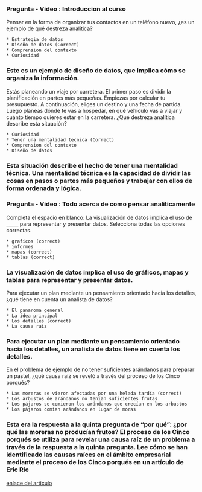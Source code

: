 ### Pregunta - Video : Introduccion al curso

Pensar en la forma de organizar tus contactos en un teléfono nuevo, ¿es un ejemplo de qué destreza analítica? 

    * Estrategia de datos
    * Diseño de datos (Correct)
    * Comprension del contexto
    * Curiosidad
  
### Este es un ejemplo de diseño de datos, que implica cómo se organiza la información. 

Estás planeando un viaje por carretera. El primer paso es dividir la planificación en partes más pequeñas. Empiezas por calcular tu presupuesto. A continuación, eliges un destino y una fecha de partida. Luego planeas dónde te vas a hospedar, en qué vehículo vas a viajar y cuánto tiempo quieres estar en la carretera. ¿Qué destreza analítica describe esta situación?

    * Curiosidad
    * Tener una mentalidad tecnica (Correct)
    * Comprension del contexto
    * Diseño de datos
  
### Esta situación describe el hecho de tener una mentalidad técnica. Una mentalidad técnica es la capacidad de dividir las cosas en pasos o partes más pequeños y trabajar con ellos de forma ordenada y lógica.


### Pregunta - Video : Todo acerca de como pensar analiticamente

Completa el espacio en blanco: La visualización de datos implica el uso de _____ para representar y presentar datos. Selecciona todas las opciones correctas.

    * graficos (correct)
    * informes
    * mapas (correct)
    * tablas (correct)

### La visualización de datos implica el uso de gráficos, mapas y tablas para representar y presentar datos.

Para ejecutar un plan mediante un pensamiento orientado hacia los detalles, ¿qué tiene en cuenta un analista de datos?

    * El panaroma general
    * La idea principal
    * Los detalles (correct)
    * La causa raiz

### Para ejecutar un plan mediante un pensamiento orientado hacia los detalles, un analista de datos tiene en cuenta los detalles.

En el problema de ejemplo de no tener suficientes arándanos para preparar un pastel, ¿qué causa raíz se reveló a través del proceso de los Cinco porqués?

    * Las moreras se vieron afectadas por una helada tardía (correct)
    * Los arbustos de arándanos no tenían suficientes frutas
    * Los pájaros se comieron los arándanos que crecían en los arbustos
    * Los pájaros comían arándanos en lugar de moras

### Esta era la respuesta a la quinta pregunta de “por qué”: ¿por qué las moreras no producían frutos? El proceso de los Cinco porqués se utiliza para revelar una causa raíz de un problema a través de la respuesta a la quinta pregunta. Lee cómo se han identificado las causas raíces en el ámbito empresarial mediante el proceso de los Cinco porqués en un artículo de Eric Rie

[enlace del articulo](https://www.fastcompany.com/1669738/to-get-to-the-root-of-a-hard-problem-just-ask-why-five-times)
